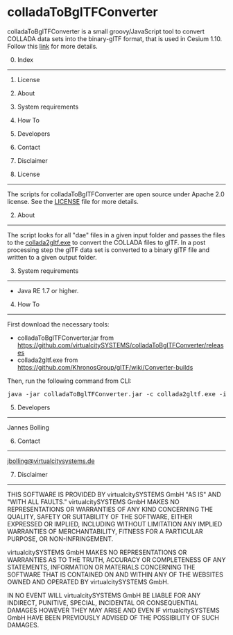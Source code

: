 colladaToBglTFConverter
=====

colladaToBglTFConverter is a small groovy/JavaScript tool to convert COLLADA data sets into the binary-glTF format, that is used in Cesium 1.10. 
Follow this [link](http://cesiumjs.org/2015/06/01/Binary-glTF/) for more details.


0. Index
--------

1. License
2. About
3. System requirements
5. How To
8. Developers
9. Contact
11. Disclaimer


1. License
----------

The scripts for colladaToBglTFConverter are open source under Apache 2.0 license.
See the [LICENSE](https://github.com/virtualcitySYSTEMS/colladaToBglTFConverter/blob/master/LICENSE) file for more details. 


2. About
----------

The script looks for all "dae" files in a given input folder and passes the files to the [collada2gltf.exe](https://github.com/KhronosGroup/glTF) to convert the COLLADA files to glTF. 
In a post processing step the glTF data set is converted to a binary glTF file and written to a given output folder. 


3. System requirements
----------------------

* Java RE 1.7 or higher.


4. How To
----------

First download the necessary tools:
* colladaToBglTFConverter.jar from https://github.com/virtualcitySYSTEMS/colladaToBglTFConverter/releases
* collada2gltf.exe from https://github.com/KhronosGroup/glTF/wiki/Converter-builds

Then, run the following command from CLI:
<pre>java -jar colladaToBglTFConverter.jar -c collada2gltf.exe -i inputPath -o outputPath</pre>


5. Developers
-------------

Jannes Bolling


6. Contact
----------

jbolling@virtualcitysystems.de


7. Disclaimer
--------------

THIS SOFTWARE IS PROVIDED BY virtualcitySYSTEMS GmbH "AS IS" AND "WITH ALL 
FAULTS." virtualcitySYSTEMS GmbH MAKES NO REPRESENTATIONS OR WARRANTIES OF 
ANY KIND CONCERNING THE QUALITY, SAFETY OR SUITABILITY OF THE SOFTWARE,
EITHER EXPRESSED OR IMPLIED, INCLUDING WITHOUT LIMITATION ANY IMPLIED 
WARRANTIES OF MERCHANTABILITY, FITNESS FOR A PARTICULAR PURPOSE, OR 
NON-INFRINGEMENT.

virtualcitySYSTEMS GmbH MAKES NO REPRESENTATIONS OR WARRANTIES AS TO THE
TRUTH, ACCURACY OR COMPLETENESS OF ANY STATEMENTS, INFORMATION OR MATERIALS
CONCERNING THE SOFTWARE THAT IS CONTAINED ON AND WITHIN ANY OF THE 
WEBSITES OWNED AND OPERATED BY virtualcitySYSTEMS GmbH.

IN NO EVENT WILL virtualcitySYSTEMS GmbH BE LIABLE FOR ANY INDIRECT, 
PUNITIVE, SPECIAL, INCIDENTAL OR CONSEQUENTIAL DAMAGES HOWEVER THEY MAY
ARISE AND EVEN IF virtualcitySYSTEMS GmbH HAVE BEEN PREVIOUSLY ADVISED OF
THE POSSIBILITY OF SUCH DAMAGES.
